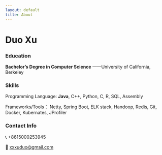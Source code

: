```yaml
---
layout: default
title: About
---
```


# Duo Xu

### Education

**Bachelor’s Degree in Computer Science**   										——University of California, Berkeley  

### Skills

Programming Language: **Java**, C++, Python, C, R, SQL, Assembly

Frameworks/Tools： Netty, Spring Boot, ELK stack, Handoop, Redis, Git, Docker, Kubernates, JProfiler

### Contact Info

📞 +8615000253945

📧 xxxuduo@gmail.com